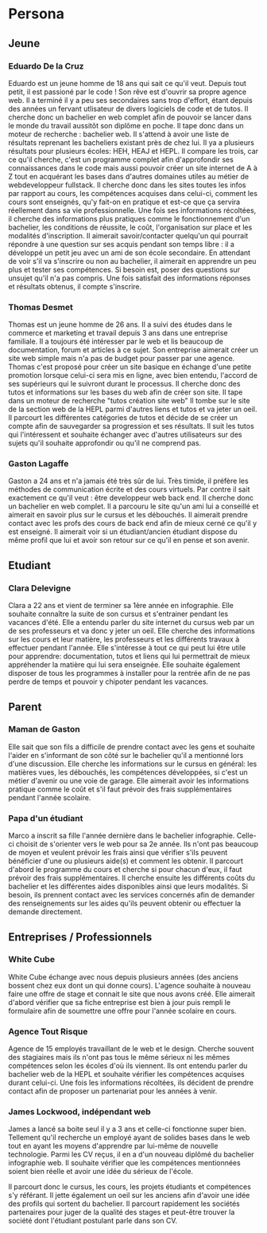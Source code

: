 # Persona

## Jeune 
### Eduardo De la Cruz

Eduardo est un jeune homme de 18 ans qui sait ce qu'il veut. Depuis tout petit, il est passioné par le code ! Son rêve est d'ouvrir sa propre agence web.
Il a terminé il y a peu ses secondaires sans trop d'effort, étant depuis des années un fervant utlisateur de divers logiciels de code et de tutos.
Il cherche donc un bachelier en web complet afin de pouvoir se lancer dans le monde du travail aussitôt son diplôme en poche.
Il tape donc dans un moteur de recherche : bachelier web. Il s'attend à avoir une liste de résultats reprenant les bacheliers existant près de chez lui.
Il ya a plusieurs résultats pour plusieurs écoles: HEH, HEAJ et HEPL. 
Il compare les trois, car ce qu'il cherche, c'est un programme complet afin d'approfondir ses connaissances dans le code mais aussi pouvoir créer un site internet de A à Z tout en acquérant les bases dans d'autres domaines utiles au métier de webdeveloppeur fullstack.
Il cherche donc dans les sites toutes les infos par rapport au cours, les compétences acquises dans celui-ci, comment les cours sont enseignés, qu'y fait-on en pratique et est-ce que ça servira réellement dans sa vie professionnelle. Une fois ses informations récoltées, il cherche des informations plus pratiques comme le fonctionnement d'un bachelier, les conditions de réussite, le coût, l'organisation sur place et les modalités d'inscription.
Il aimerait savoir/contacter quelqu'un qui pourrait répondre à une question sur ses acquis pendant son temps libre : il a développé un petit jeu avec un ami de son école secondaire.
En attendant de voir s'il va s'inscrire ou non au bachelier, il aimerait en apprendre un peu plus et tester ses compétences. Si besoin est, poser des questions sur unsujet qu'il n'a pas compris.
Une fois satisfait des informations réponses et résultats obtenus, il compte s'inscrire.



### Thomas Desmet

Thomas est un jeune homme de 26 ans. Il a suivi des études dans le commerce et marketing et travail depuis 3 ans dans une entreprise familiale. Il a toujours été intéresser par le web et lis beaucoup de documentation, forum et articles à ce sujet. 
Son entreprise aimerait créer un site web simple mais n'a pas de budget pour passer par une agence. Thomas c'est proposé pour créer un site basique en échange d'une petite promotion lorsque celui-ci sera mis en ligne, avec bien entendu, l'accord de ses supérieurs qui le suivront durant le processus.
Il cherche donc des tutos et informations sur les bases du web afin de créer son site.
Il tape dans un moteur de recherche "tutos création site web"
Il tombe sur le site de la section web de la HEPL parmi d'autres liens et tutos et va jeter un oeil.
Il parcourt les différentes catégories de tutos et décide de se créer un compte afin de sauvegarder sa progression et ses résultats.
Il suit les tutos qui l'intéressent et souhaite échanger avec d'autres utilisateurs sur des sujets qu'il souhaite approfondir ou qu'il ne comprend pas.


### Gaston Lagaffe

Gaston a 24 ans et n'a jamais été très sûr de lui. Très timide, il préfère les méthodes de communication écrite et des cours virtuels.
Par contre il sait exactement ce qu'il veut : être developpeur web back end.
Il cherche donc un bachelier en web complet. Il a parcouru le site qu'un ami lui a conseillé et aimerait en savoir plus sur le cursus et les débouchés.
Il aimerait prendre contact avec les profs des cours de back end afin de mieux cerné ce qu'il y est enseigné.
Il aimerait voir si un étudiant/ancien étudiant dispose du même profil que lui et avoir son retour sur ce qu'il en pense et son avenir.


## Etudiant
### Clara Delevigne

Clara a 22 ans et vient de terminer sa 1ère année en infographie. Elle souhaite connaître la suite de son cursus et s'entrainer pendant les vacances d'été.
Elle a entendu parler du site internet du cursus web par un de ses professeurs et va donc y jeter un oeil.
Elle cherche des informations sur les cours et leur matière, les professeurs et les différents travaux à effectuer pendant l'année.
Elle s'intéresse à tout ce qui peut lui être utile pour apprendre: documentation, tutos et liens qui lui permettrait de mieux appréhender la matière qui lui sera enseignée.
Elle souhaite également disposer de tous les programmes à installer pour la rentrée afin de ne pas perdre de temps et pouvoir y chipoter pendant les vacances.


## Parent
### Maman de Gaston
Elle sait que son fils a difficile de prendre contact avec les gens et souhaite l'aider en s'informant de son côté sur le bachelier qu'il a mentionné lors d'une discussion.
Elle cherche les informations sur le cursus en général: les matières vues, les débouchés, les compétences développées, si c'est un métier d'avenir ou une voie de garage.
Elle aimerait avoir les informations pratique comme le coût et s'il faut prévoir des frais supplémentaires pendant l'année scolaire.


### Papa d'un étudiant
Marco a inscrit sa fille l'année dernière dans le bachelier infographie. Celle-ci choisit de s'orienter vers le web pour sa 2e année. Ils n'ont pas beaucoup de moyen et veulent prévoir les frais ainsi que vérifier s'ils peuvent bénéficier d'une ou plusieurs aide(s) et comment les obtenir.
Il parcourt d'abord le programme du cours et cherche si pour chacun d'eux, il faut prévoir des frais supplémentaires. 
Il cherche ensuite les différents coûts du bachelier et les différentes aides disponibles ainsi que leurs modalités. 
Si besoin, ils prennent contact avec les services concernés afin de demander des renseignements sur les aides qu'ils peuvent obtenir ou effectuer la demande directement.


## Entreprises / Professionnels
### White Cube

White Cube échange avec nous depuis plusieurs années (des anciens bossent chez eux dont un qui donne cours). L'agence souhaite à nouveau faire une offre de stage et connait le site que nous avons créé. Elle aimerait d'abord vérifier que sa fiche entreprise est bien à jour puis rempli le formulaire afin de soumettre une offre pour l'année scolaire en cours.


### Agence Tout Risque

Agence de 15 employés travaillant de le web et le design. Cherche souvent des stagiaires mais ils n'ont pas tous le même sérieux ni les mêmes compétences selon les écoles d'où ils viennent. Ils ont entendu parler du bachelier web de la HEPL et souhaite vérifier les compétences acquises durant celui-ci.
Une fois les informations récoltées, ils décident de prendre contact afin de proposer un partenariat pour les années à venir.

### James Lockwood, indépendant web

James a lancé sa boite seul il y a 3 ans et celle-ci fonctionne super bien. Tellement qu'il recherche un employé ayant de solides bases dans le web tout en ayant les moyens d'apprendre par lui-même de nouvelle technologie. Parmi les CV reçus, il en a d'un nouveau diplômé du bachelier infographie web. Il souhaite vérifier que les compétences mentionnées soient bien réelle et avoir une idée du sérieux de l'école.

Il parcourt donc le cursus, les cours, les projets étudiants et compétences s'y référant. 
Il jette également un oeil sur les anciens afin d'avoir une idée des profils qui sortent du bachelier.
Il parcourt rapidement les sociétés partenaires pour juger de la qualité des stages et peut-être trouver la société dont l'étudiant postulant parle dans son CV.

